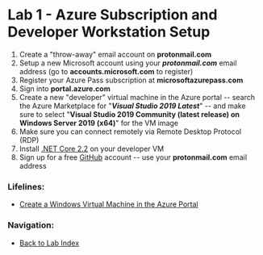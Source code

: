 # Lab 1 - Azure Subscription and Developer Workstation Setup

1. Create a "throw-away" email account on **protonmail.com**
2. Setup a new Microsoft account using your ***protonmail.com*** email address (go to **accounts.microsoft.com** to register)
3. Register your Azure Pass subscription at **microsoftazurepass.com**
4. Sign into **portal.azure.com**
5. Create a new "developer" virtual machine in the Azure portal -- search the Azure Marketplace for "***Visual Studio 2019 Latest***" -- and make sure to select "**Visual Studio 2019 Community (latest release) on Windows Server 2019 (x64)**" for the VM image
6. Make sure you can connect remotely via Remote Desktop Protocol (RDP)
7. Install [.NET Core 2.2](https://dotnet.microsoft.com/download/thank-you/dotnet-sdk-2.2.402-windows-x64-installer) on your developer VM
8. Sign up for a free [GitHub](https://github.com) account -- use your **protonmail.com** email address

### Lifelines:

* [Create a Windows Virtual Machine in the Azure Portal](https://docs.microsoft.com/en-us/azure/virtual-machines/windows/quick-create-portal)

### Navigation:

* [Back to Lab Index](https://github.com/mikepfeiffer/azure-devops-labs)
